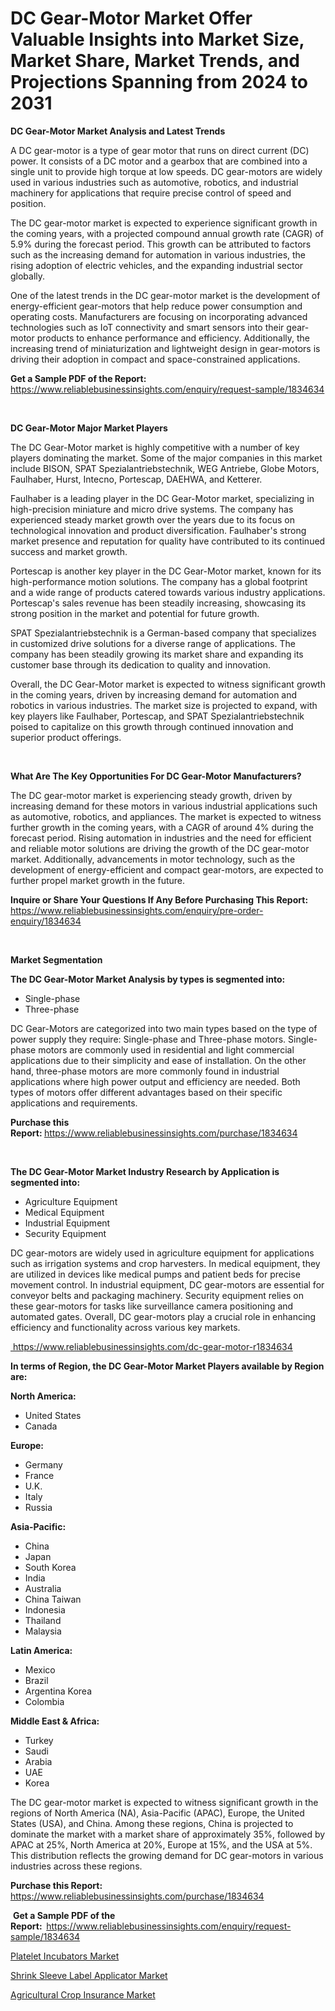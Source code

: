 <p><h1>DC Gear-Motor Market Offer Valuable Insights into Market Size, Market Share, Market Trends, and Projections Spanning from 2024 to 2031</h1></p><p><strong>DC Gear-Motor Market Analysis and Latest Trends</strong></p>
<p><p>A DC gear-motor is a type of gear motor that runs on direct current (DC) power. It consists of a DC motor and a gearbox that are combined into a single unit to provide high torque at low speeds. DC gear-motors are widely used in various industries such as automotive, robotics, and industrial machinery for applications that require precise control of speed and position.</p><p>The DC gear-motor market is expected to experience significant growth in the coming years, with a projected compound annual growth rate (CAGR) of 5.9% during the forecast period. This growth can be attributed to factors such as the increasing demand for automation in various industries, the rising adoption of electric vehicles, and the expanding industrial sector globally.</p><p>One of the latest trends in the DC gear-motor market is the development of energy-efficient gear-motors that help reduce power consumption and operating costs. Manufacturers are focusing on incorporating advanced technologies such as IoT connectivity and smart sensors into their gear-motor products to enhance performance and efficiency. Additionally, the increasing trend of miniaturization and lightweight design in gear-motors is driving their adoption in compact and space-constrained applications.</p></p>
<p><strong>Get a Sample PDF of the Report:&nbsp;</strong> <a href="https://www.reliablebusinessinsights.com/enquiry/request-sample/1834634">https://www.reliablebusinessinsights.com/enquiry/request-sample/1834634</a></p>
<p>&nbsp;</p>
<p><strong>DC Gear-Motor Major Market Players</strong></p>
<p><p>The DC Gear-Motor market is highly competitive with a number of key players dominating the market. Some of the major companies in this market include BISON, SPAT Spezialantriebstechnik, WEG Antriebe, Globe Motors, Faulhaber, Hurst, Intecno, Portescap, DAEHWA, and Ketterer.</p><p>Faulhaber is a leading player in the DC Gear-Motor market, specializing in high-precision miniature and micro drive systems. The company has experienced steady market growth over the years due to its focus on technological innovation and product diversification. Faulhaber's strong market presence and reputation for quality have contributed to its continued success and market growth.</p><p>Portescap is another key player in the DC Gear-Motor market, known for its high-performance motion solutions. The company has a global footprint and a wide range of products catered towards various industry applications. Portescap's sales revenue has been steadily increasing, showcasing its strong position in the market and potential for future growth.</p><p>SPAT Spezialantriebstechnik is a German-based company that specializes in customized drive solutions for a diverse range of applications. The company has been steadily growing its market share and expanding its customer base through its dedication to quality and innovation.</p><p>Overall, the DC Gear-Motor market is expected to witness significant growth in the coming years, driven by increasing demand for automation and robotics in various industries. The market size is projected to expand, with key players like Faulhaber, Portescap, and SPAT Spezialantriebstechnik poised to capitalize on this growth through continued innovation and superior product offerings.</p></p>
<p>&nbsp;</p>
<p><strong>What Are The Key Opportunities For DC Gear-Motor Manufacturers?</strong></p>
<p><p>The DC gear-motor market is experiencing steady growth, driven by increasing demand for these motors in various industrial applications such as automotive, robotics, and appliances. The market is expected to witness further growth in the coming years, with a CAGR of around 4% during the forecast period. Rising automation in industries and the need for efficient and reliable motor solutions are driving the growth of the DC gear-motor market. Additionally, advancements in motor technology, such as the development of energy-efficient and compact gear-motors, are expected to further propel market growth in the future.</p></p>
<p><strong>Inquire or Share Your Questions If Any Before Purchasing This Report:</strong> <a href="https://www.reliablebusinessinsights.com/enquiry/pre-order-enquiry/1834634">https://www.reliablebusinessinsights.com/enquiry/pre-order-enquiry/1834634</a></p>
<p>&nbsp;</p>
<p><strong>Market Segmentation</strong></p>
<p><strong>The DC Gear-Motor Market Analysis by types is segmented into:</strong></p>
<p><ul><li>Single-phase</li><li>Three-phase</li></ul></p>
<p><p>DC Gear-Motors are categorized into two main types based on the type of power supply they require: Single-phase and Three-phase motors. Single-phase motors are commonly used in residential and light commercial applications due to their simplicity and ease of installation. On the other hand, three-phase motors are more commonly found in industrial applications where high power output and efficiency are needed. Both types of motors offer different advantages based on their specific applications and requirements.</p></p>
<p><strong>Purchase this Report:&nbsp;</strong><a href="https://www.reliablebusinessinsights.com/purchase/1834634">https://www.reliablebusinessinsights.com/purchase/1834634</a></p>
<p>&nbsp;</p>
<p><strong>The DC Gear-Motor Market Industry Research by Application is segmented into:</strong></p>
<p><ul><li>Agriculture Equipment</li><li>Medical Equipment</li><li>Industrial Equipment</li><li>Security Equipment</li></ul></p>
<p><p>DC gear-motors are widely used in agriculture equipment for applications such as irrigation systems and crop harvesters. In medical equipment, they are utilized in devices like medical pumps and patient beds for precise movement control. In industrial equipment, DC gear-motors are essential for conveyor belts and packaging machinery. Security equipment relies on these gear-motors for tasks like surveillance camera positioning and automated gates. Overall, DC gear-motors play a crucial role in enhancing efficiency and functionality across various key markets.</p></p>
<p><a href="https://www.reliablebusinessinsights.com/dc-gear-motor-r1834634">&nbsp;https://www.reliablebusinessinsights.com/dc-gear-motor-r1834634</a></p>
<p><strong>In terms of Region, the DC Gear-Motor Market Players available by Region are:</strong></p>
<p>
    <p> <strong> North America: </strong>
        <ul>
            <li>United States</li>
            <li>Canada</li>
        </ul>
        </p> 
    <p> <strong> Europe: </strong>
        <ul>
            <li>Germany</li>
            <li>France</li>
            <li>U.K.</li>
            <li>Italy</li>
            <li>Russia</li>
        </ul>
        </p> 
    <p> <strong> Asia-Pacific: </strong>
        <ul>
            <li>China</li>
            <li>Japan</li>
            <li>South Korea</li>
            <li>India</li>
            <li>Australia</li>
            <li>China Taiwan</li>
            <li>Indonesia</li>
            <li>Thailand</li>
            <li>Malaysia</li>
        </ul>
        </p> 
    <p> <strong> Latin America: </strong>
        <ul>
            <li>Mexico</li>
            <li>Brazil</li>
            <li>Argentina Korea</li>
            <li>Colombia</li>
        </ul>
        </p> 
    <p> <strong> Middle East & Africa: </strong>
        <ul>
            <li>Turkey</li>
            <li>Saudi</li>
            <li>Arabia</li>
            <li>UAE</li>
            <li>Korea</li>
        </ul>
    </p>
    </p>
<p><p>The DC gear-motor market is expected to witness significant growth in the regions of North America (NA), Asia-Pacific (APAC), Europe, the United States (USA), and China. Among these regions, China is projected to dominate the market with a market share of approximately 35%, followed by APAC at 25%, North America at 20%, Europe at 15%, and the USA at 5%. This distribution reflects the growing demand for DC gear-motors in various industries across these regions.</p></p>
<p><strong>Purchase this Report: </strong><a href="https://www.reliablebusinessinsights.com/purchase/1834634">https://www.reliablebusinessinsights.com/purchase/1834634</a></p>
<p>&nbsp;<strong>Get a Sample PDF of the Report:&nbsp;&nbsp;</strong><a href="https://www.reliablebusinessinsights.com/enquiry/request-sample/1834634">https://www.reliablebusinessinsights.com/enquiry/request-sample/1834634</a></p>
<p><strong></strong></p>
<p><p><a href="https://www.linkedin.com/pulse/platelet-incubators-industry-analysis-report-its-market-size-9i5bc?trackingId=%2F28Yc4Cvh%2B8xgugUT05vow%3D%3D">Platelet Incubators Market</a></p><p><a href="https://www.linkedin.com/pulse/shrink-sleeve-label-applicator-market-size-growing-cagr-620-lrdjc?trackingId=srD7oJBIiQkl6f6zMZnGjA%3D%3D">Shrink Sleeve Label Applicator Market</a></p><p><a href="https://www.linkedin.com/pulse/global-agricultural-crop-insurance-market-focus-product-type-gftzc?trackingId=xjYLZZAHSm5fJ7vEuh4hMg%3D%3D">Agricultural Crop Insurance Market</a></p></p>